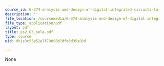 ```yaml
---
course_id: 6-374-analysis-and-design-of-digital-integrated-circuits-fall-2003
description: ''
file_location: /coursemedia/6-374-analysis-and-design-of-digital-integrated-circuits-fall-2003/db1e3c55a52e7f79096b7dfa6d35a80d_ps2_03_sola.pdf
file_type: application/pdf
layout: pdf
title: ps2_03_sola.pdf
type: course
uid: db1e3c55a52e7f79096b7dfa6d35a80d

---
```

None